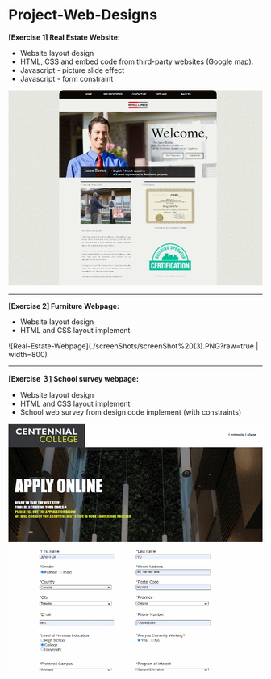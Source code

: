 # Project-Web-Designs
**[Exercise 1]  Real Estate Website:**
* Website layout design
* HTML, CSS and embed code from third-party websites (Google map).
* Javascript - picture slide effect
* Javascript - form constraint
 
![Real-Estate-Webpage](./screenShots/screenShot%20(1).gif?raw=true)

---------------------------------------------------------------------

**[Exercise 2]  Furniture Webpage:**
* Website layout design
* HTML and CSS layout implement

![Real-Estate-Webpage](./screenShots/screenShot%20(3).PNG?raw=true | width=800)

---------------------------------------------------------------------

**[Exercise ３]  School survey webpage:**
* Website layout design
* HTML and CSS layout implement
* School web survey from design code implement (with constraints) 

![Real-Estate-Webpage](./screenShot%20(2).gif?raw=true)
